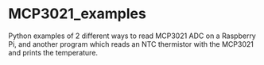 # MCP3021_examples
Python examples of 2 different ways to read MCP3021 ADC on a Raspberry Pi, and another program which reads an NTC thermistor with the MCP3021 and prints the temperature.
